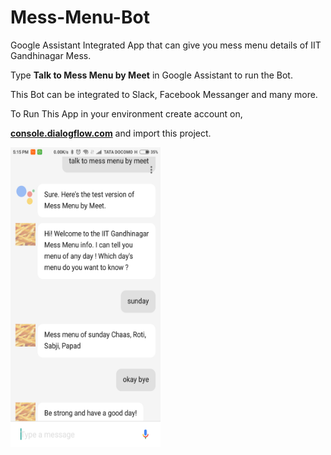 # Mess-Menu-Bot

Google Assistant Integrated App that can give you mess menu details of IIT Gandhinagar Mess.

Type **Talk to Mess Menu by Meet** in Google Assistant to run the Bot.

This Bot can be integrated to Slack, Facebook Messanger and many more.

To Run This App in your environment create account on,

[**console.dialogflow.com**](console.dialogflow.com) and import this project.

<img src="https://raw.githubusercontent.com/meet7202/Mess-Menu-Bot/master/sample.png" height="480" width="240">

